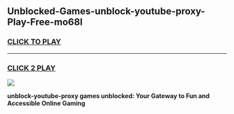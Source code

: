 
## Unblocked-Games-unblock-youtube-proxy-Play-Free-mo68l
<h3>
<a href="https://premium76.site?title=unblock-youtube-proxy&ref=21A">CLICK TO PLAY</a></h3>
<hr>

<h3>
<a href="https://premium76.site?title=unblock-youtube-proxy&ref=21A">CLICK 2 PLAY</a>
  
</h3>

<a href="https://premium76.site?title=unblock-youtube-proxy&ref=21A"><img src="https://clearcache.store/games.png"></a>


**unblock-youtube-proxy games unblocked: Your Gateway to Fun and Accessible Online Gaming**
